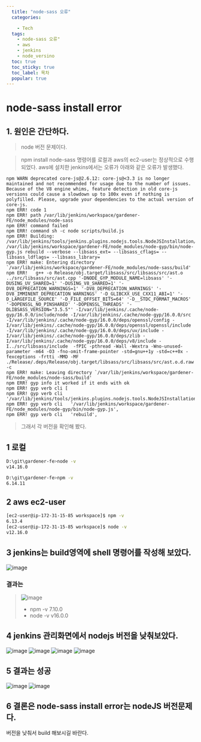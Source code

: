 ```yaml
---
  title: "node-sass 오류"
  categories:

    - Tech
  tags: 
    - node-sass 오류"
    - aws
    - jenkins
    - node_versino
  toc: true
  toc_sticky: true
  toc_label: 목차
  popular: true
---
```




# node-sass install error

## 1. 원인은 간단하다.

> node 버전 문제이다.

> npm install node-sass 명령어를 로컬과 aws의 ec2-user는 정상적으로 수행 되었다.
> aws에 설치한 jenkins에서는 오류가 아래와 같은 오류가 발생했다.

```
npm WARN deprecated core-js@2.6.12: core-js@<3.3 is no longer maintained and not recommended for usage due to the number of issues. Because of the V8 engine whims, feature detection in old core-js versions could cause a slowdown up to 100x even if nothing is polyfilled. Please, upgrade your dependencies to the actual version of core-js.
npm ERR! code 1
npm ERR! path /var/lib/jenkins/workspace/gardener-FE/node_modules/node-sass
npm ERR! command failed
npm ERR! command sh -c node scripts/build.js
npm ERR! Building: /var/lib/jenkins/tools/jenkins.plugins.nodejs.tools.NodeJSInstallation/16.0.0/bin/node /var/lib/jenkins/workspace/gardener-FE/node_modules/node-gyp/bin/node-gyp.js rebuild --verbose --libsass_ext= --libsass_cflags= --libsass_ldflags= --libsass_library=
npm ERR! make: Entering directory `/var/lib/jenkins/workspace/gardener-FE/node_modules/node-sass/build'
npm ERR!   g++ -o Release/obj.target/libsass/src/libsass/src/ast.o ../src/libsass/src/ast.cpp '-DNODE_GYP_MODULE_NAME=libsass' '-DUSING_UV_SHARED=1' '-DUSING_V8_SHARED=1' '-DV8_DEPRECATION_WARNINGS=1' '-DV8_DEPRECATION_WARNINGS' '-DV8_IMMINENT_DEPRECATION_WARNINGS' '-D_GLIBCXX_USE_CXX11_ABI=1' '-D_LARGEFILE_SOURCE' '-D_FILE_OFFSET_BITS=64' '-D__STDC_FORMAT_MACROS' '-DOPENSSL_NO_PINSHARED' '-DOPENSSL_THREADS' '-DLIBSASS_VERSION="3.5.5"' -I/var/lib/jenkins/.cache/node-gyp/16.0.0/include/node -I/var/lib/jenkins/.cache/node-gyp/16.0.0/src -I/var/lib/jenkins/.cache/node-gyp/16.0.0/deps/openssl/config -I/var/lib/jenkins/.cache/node-gyp/16.0.0/deps/openssl/openssl/include -I/var/lib/jenkins/.cache/node-gyp/16.0.0/deps/uv/include -I/var/lib/jenkins/.cache/node-gyp/16.0.0/deps/zlib -I/var/lib/jenkins/.cache/node-gyp/16.0.0/deps/v8/include -I../src/libsass/include  -fPIC -pthread -Wall -Wextra -Wno-unused-parameter -m64 -O3 -fno-omit-frame-pointer -std=gnu++1y -std=c++0x -fexceptions -frtti -MMD -MF ./Release/.deps/Release/obj.target/libsass/src/libsass/src/ast.o.d.raw   -c
npm ERR! make: Leaving directory `/var/lib/jenkins/workspace/gardener-FE/node_modules/node-sass/build'
npm ERR! gyp info it worked if it ends with ok
npm ERR! gyp verb cli [
npm ERR! gyp verb cli   '/var/lib/jenkins/tools/jenkins.plugins.nodejs.tools.NodeJSInstallation/16.0.0/bin/node',
npm ERR! gyp verb cli   '/var/lib/jenkins/workspace/gardener-FE/node_modules/node-gyp/bin/node-gyp.js',
npm ERR! gyp verb cli   'rebuild',
```
> 그래서 각 버전을 확인해 봤다.
## 1 로컬
  ```bash
  D:\git\gardener-fe>node -v
  v14.16.0

  D:\git\gardener-fe>npm -v
  6.14.11
  ```
## 2 aws ec2-user 
  ```bash
  [ec2-user@ip-172-31-15-85 workspace]$ npm -v
  6.13.4
  [ec2-user@ip-172-31-15-85 workspace]$ node -v
  v12.16.0
  ```
## 3 jenkins는 build영역에 shell 명령어를 작성해 보았다.
  
![image](https://user-images.githubusercontent.com/7609848/117032627-9850b080-ad3c-11eb-9080-e0839e47d1f9.png)
   
 ### 결과는 
 > ![image](https://user-images.githubusercontent.com/7609848/117032822-c504c800-ad3c-11eb-90ea-e94e9ffb49bf.png)
 >  + npm -v
 >   7.10.0
 >   + node -v
 >   v16.0.0
   
## 4 jenkins 관리화면에서 nodejs 버전을 낮춰보았다.
  ![image](https://user-images.githubusercontent.com/7609848/117033214-1d3bca00-ad3d-11eb-8c17-d4ab6f5f6b60.png)
![image](https://user-images.githubusercontent.com/7609848/117033491-5f650b80-ad3d-11eb-99db-2e7cf1fdcb71.png)
![image](https://user-images.githubusercontent.com/7609848/117033569-73a90880-ad3d-11eb-9f0e-aa10ce6a3dcb.png)
![image](https://user-images.githubusercontent.com/7609848/117033621-81f72480-ad3d-11eb-943d-bb6d0026802c.png)

## 5 결과는 성공
 ![image](https://user-images.githubusercontent.com/7609848/117033744-a521d400-ad3d-11eb-9225-c56503ec8816.png)
 ![image](https://user-images.githubusercontent.com/7609848/117033802-b1a62c80-ad3d-11eb-911b-a07983d46300.png)

## 6 결론은 node-sass install error는 nodeJS 버전문제다.
   버전을 낮춰서 build 해보시길 바란다.




